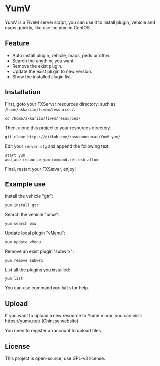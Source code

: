 # YumV
YumV is a FiveM server script, you can use it to install plugin, vehicle and maps quickly, like use the yum in CentOS.

## Feature
- Auto install plugin, vehicle, maps, peds or other.
- Search the anything you want.
- Remove the exist plugin.
- Update the exist plugin to new version.
- Show the installed plugin list.

## Installation
First, goto your FXServer resources directory, such as `/home/akkariin/fivem/resources/`.
```
cd /home/akkariin/fivem/resources/
```
Then, clone this project to your resources directory.
```
git clone https://github.com/kasuganosoras/YumV yum/
```
Edit your `server.cfg` and append the following text:
```
start yum
add_ace resource.yum command.refresh allow
```
Final, restart your FXServer, enjoy!

## Example use
Install the vehicle "gtr":
```
yum install gtr
```
Search the vehicle "bmw":
```
yum search bmw
```
Update local plugin "vMenu":
```
yum update vMenu
```
Remove an exist plugin "subwrx":
```
yum remove subwrx
```
List all the plugins you installed:
```
yum list
```
You can use command `yum help` for help.

## Upload
If you want to upload a new resource to YumV mirror, you can visit: https://yumv.net/ (Chinese website)

You need to register an account to upload files.

## License
This project is open-source, use GPL-v3 license.
